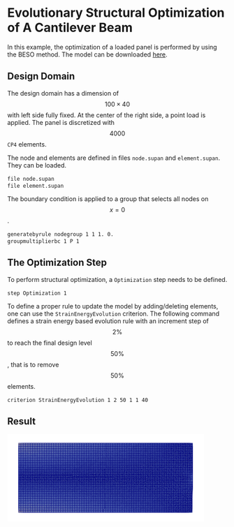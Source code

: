 # Evolutionary Structural Optimization of A Cantilever Beam

In this example, the optimization of a loaded panel is performed by using the BESO method. The model can be
downloaded [here](evolutionary-structural-optimization.zip).

## Design Domain

The design domain has a dimension of $$100\times40$$ with left side fully fixed. At the center of the right side, a
point load is applied. The panel is discretized with $$4000$$ `CP4` elements.

The node and elements are defined in files `node.supan` and `element.supan`. They can be loaded.

```
file node.supan
file element.supan
```

The boundary condition is applied to a group that selects all nodes on $$x=0$$.

```
generatebyrule nodegroup 1 1 1. 0.
groupmultiplierbc 1 P 1
```

## The Optimization Step

To perform structural optimization, a `Optimization` step needs to be defined.

```
step Optimization 1
```

To define a proper rule to update the model by adding/deleting elements, one can use the `StrainEnergyEvolution`
criterion. The following command defines a strain energy based evolution rule with an increment step of $$2\%$$ to reach
the final design level $$50\%$$, that is to remove $$50\%$$ elements.

```
criterion StrainEnergyEvolution 1 2 50 1 1 40
```

## Result

![optimization](evolutionary-structural-optimization.gif)
